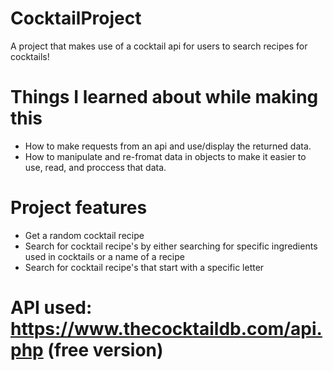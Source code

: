 # CocktailProject

A project that makes use of a cocktail api for users to search recipes for cocktails!

# Things I learned about while making this

- How to make requests from an api and use/display the returned data.
- How to manipulate and re-fromat data in objects to make it easier to use, read, and proccess that data.

# Project features

- Get a random cocktail recipe
- Search for cocktail recipe's by either searching for specific ingredients used in cocktails or a name of a recipe
- Search for cocktail recipe's that start with a specific letter

# API used: https://www.thecocktaildb.com/api.php (free version)
